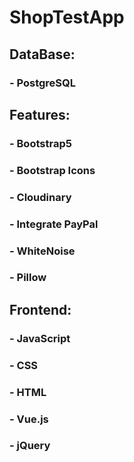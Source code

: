 # ShopTestApp

## DataBase:

### - PostgreSQL

## Features:

### - Bootstrap5
### - Bootstrap Icons
### - Cloudinary
### - Integrate PayPal
### - WhiteNoise
### - Pillow

## Frontend:

### - JavaScript
### - CSS 
### - HTML
### - Vue.js
### - jQuery
